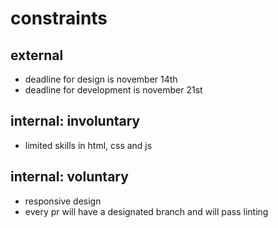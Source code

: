# constraints

## external

- deadline for design is november 14th
- deadline for development is november 21st

## internal: involuntary

- limited skills in html, css and js

## internal: voluntary

- responsive design
- every pr will have a designated branch and will pass linting
